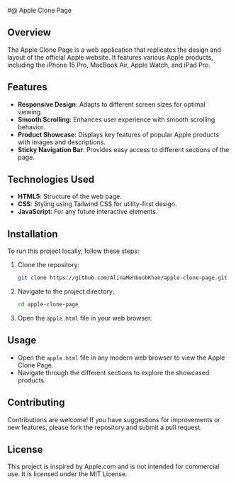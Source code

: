 #@ Apple Clone Page

## Overview
The Apple Clone Page is a web application that replicates the design and layout of the official Apple website. It features various Apple products, including the iPhone 15 Pro, MacBook Air, Apple Watch, and iPad Pro.

## Features
- **Responsive Design**: Adapts to different screen sizes for optimal viewing.
- **Smooth Scrolling**: Enhances user experience with smooth scrolling behavior.
- **Product Showcase**: Displays key features of popular Apple products with images and descriptions.
- **Sticky Navigation Bar**: Provides easy access to different sections of the page.

## Technologies Used
- **HTML5**: Structure of the web page.
- **CSS**: Styling using Tailwind CSS for utility-first design.
- **JavaScript**: For any future interactive elements.

## Installation
To run this project locally, follow these steps:

1. Clone the repository:
   ```bash
   git clone https://github.com/AlinaMehboobKhan/apple-clone-page.git
   ```
2. Navigate to the project directory:
   ```bash
   cd apple-clone-page
   ```
3. Open the `apple.html` file in your web browser.

## Usage
- Open the `apple.html` file in any modern web browser to view the Apple Clone Page.
- Navigate through the different sections to explore the showcased products.

## Contributing
Contributions are welcome! If you have suggestions for improvements or new features, please fork the repository and submit a pull request.

## License
This project is inspired by Apple.com and is not intended for commercial use. It is licensed under the MIT License.


